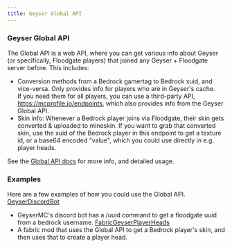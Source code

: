 ```yaml
---
title: Geyser Global API
---
```


### Geyser Global API

The Global API is a web API, where you can get various info about Geyser (or specifically, Floodgate players) that joined any Geyser + Floodgate server before. This includes:
- Conversion methods from a Bedrock gamertag to Bedrock xuid, and vice-versa. Only provides info for players who are in Geyser's cache. <br>
  If you need them for all players, you can use a third-party API, https://mcprofile.io/endpoints, which also provides info from the Geyser Global API.
- Skin info: Whenever a Bedrock player joins via Floodgate, their skin gets converted & uploaded to mineskin. If you want to grab that converted skin, use the xuid of the Bedrock player in this endpoint to get a texture id, or a base64 encoded "value", which you could use directly in e.g. player heads.

See the [Global API docs](https://api.geysermc.org/docs) for more info, and detailed usage.

### Examples
Here are a few examples of how you could use the Global API.
[GeyserDiscordBot](https://github.com/GeyserMC/GeyserDiscordBot/blob/master/src/main/java/org/geysermc/discordbot/commands/FloodgateUuidCommand.java) 
- GeyserMC's discord bot has a /uuid command to get a floodgate uuid from a bedrock username.
[FabricGeyserPlayerHeads](https://github.com/onebeastchris/fabricgeyserplayerheads/blob/master/src/main/java/net/onebeastofchris/geyserplayerheads/utils/PlayerUtils.java#L57-L75)
- A fabric mod that uses the Global API to get a Bedrock player's skin, and then uses that to create a player head.